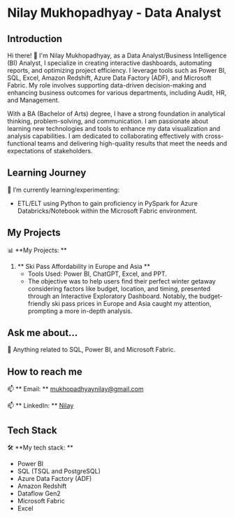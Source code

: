 # Nilay Mukhopadhyay - Data Analyst

## Introduction
Hi there! 👋 I'm Nilay Mukhopadhyay, as a Data Analyst/Business Intelligence (BI) Analyst, I specialize in creating interactive dashboards, automating reports, and optimizing project efficiency. I leverage tools such as Power BI, SQL, Excel, Amazon Redshift, Azure Data Factory (ADF), and Microsoft Fabric. My role involves supporting data-driven decision-making and enhancing business outcomes for various departments, including Audit, HR, and Management.

With a BA (Bachelor of Arts) degree, I have a strong foundation in analytical thinking, problem-solving, and communication. I am passionate about learning new technologies and tools to enhance my data visualization and analysis capabilities. I am dedicated to collaborating effectively with cross-functional teams and delivering high-quality results that meet the needs and expectations of stakeholders.

## Learning Journey
🌱 I’m currently learning/experimenting:

- ETL/ELT using Python to gain proficiency in PySpark for Azure Databricks/Notebook within the Microsoft Fabric environment.

## My Projects
📊 **My Projects: **

1. ** Ski Pass Affordability in Europe and Asia **
   - Tools Used: Power BI, ChatGPT, Excel, and PPT.
   - The objective was to help users find their perfect winter getaway considering factors like budget, location, and timing, presented through an Interactive Exploratory Dashboard. Notably, the budget-friendly ski pass prices in Europe and Asia caught my attention, prompting a more in-depth analysis.

## Ask me about...
💬 Anything related to SQL, Power BI, and Microsoft Fabric.

## How to reach me
📫 ** Email: ** mukhopadhyaynilay@gmail.com

📫 ** LinkedIn: ** [Nilay](https://www.linkedin.com/in/nilay-mukhopadhyay/)

## Tech Stack
🛠 **My tech stack: **
- Power BI
- SQL (TSQL and PostgreSQL)
- Azure Data Factory (ADF)
- Amazon Redshift
- Dataflow Gen2
- Microsoft Fabric
- Excel
